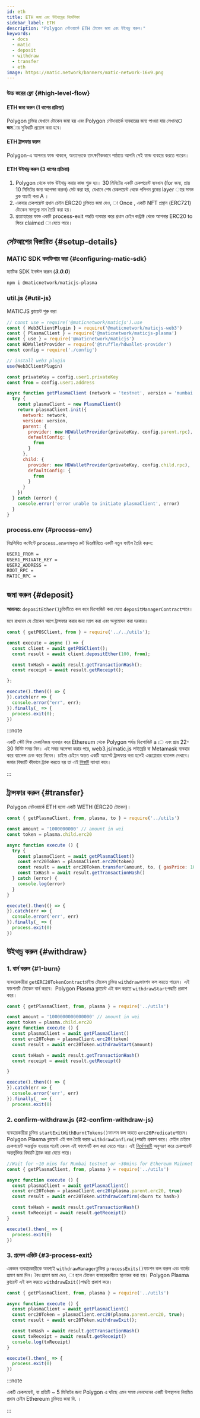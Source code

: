 ```yaml
---
id: eth
title: ETH জমা এবং উইথড্রের নির্দেশিকা
sidebar_label: ETH
description: "Polygon নেটওয়ার্কে ETH টোকেন জমা এবং উইথড্র করুন।"
keywords:
  - docs
  - matic
  - deposit
  - withdraw
  - transfer
  - eth
image: https://matic.network/banners/matic-network-16x9.png
---
```


### উচ্চ স্তরের ফ্লো {#high-level-flow}

#### **ETH জমা করুন (1 ধাপের প্রক্রিয়া)**

Polygon চুক্তির যেখানে টোকেন জমা হয় এবং Polygon নেটওয়ার্কে ব্যবহারের জন্য পাওয়া যায় সেখান**ে জম**ার সুবিধাটি প্রয়োগ করা হবে।

#### **ETH ট্রান্সফার করুন**

Polygon-এ আপনার ফান্ড থাকলে, অন্যদেরকে তাৎক্ষণিকভাবে পাঠাতে আপনি সেই ফান্ড ব্যবহার করতে পারেন।

#### **ETH উইথড্র করুন (3 ধাপের প্রক্রিয়া)**

1. Polygon থেকে ফান্ড উইথড্র করার কাজ শুরু হয়। 30 মিনিটের একটি চেকপয়েন্ট ব্যবধান (for জন্য, প্রায় 10 মিনিটের জন্য অপেক্ষা করুন) সেট করা হয়, যেখানে শেষ চেকপয়েন্ট থেকে পলিগন ব্লকের layer ারে সমস্ত ব্লক যাচাই করা A ।
2. একবার চেকপয়েন্ট প্রধান চেইন ERC20 চুক্তিতে জমা দেও, া Once , একটি NFT প্রস্থান (ERC721) টোকেন সমতুল্য মান তৈরি করা হয়।
3. প্রত্যাহারের ফান্ড একটি process-exit পদ্ধতি ব্যবহার করে প্রধান চেইন কন্ট্রাক্ট থেকে আপনার ERC20 to ফিরে claimed া যেতে পারে।

## সেটআপের বিস্তারিত {#setup-details}

### MATIC SDK কনফিগার করা {#configuring-matic-sdk}

ম্যাটিক SDK ইনস্টল করুন (**_3.0.0_**)

```bash
npm i @maticnetwork/maticjs-plasma
```

### util.js {#util-js}

MATICJS ক্লায়েন্ট শুরু করা

```js
// const use = require('@maticnetwork/maticjs').use
const { Web3ClientPlugin } = require('@maticnetwork/maticjs-web3')
const { PlasmaClient } = require('@maticnetwork/maticjs-plasma')
const { use } = require('@maticnetwork/maticjs')
const HDWalletProvider = require('@truffle/hdwallet-provider')
const config = require('./config')

// install web3 plugin
use(Web3ClientPlugin)

const privateKey = config.user1.privateKey
const from = config.user1.address

async function getPlasmaClient (network = 'testnet', version = 'mumbai') {
  try {
    const plasmaClient = new PlasmaClient()
    return plasmaClient.init({
      network: network,
      version: version,
      parent: {
        provider: new HDWalletProvider(privateKey, config.parent.rpc),
        defaultConfig: {
          from
        }
      },
      child: {
        provider: new HDWalletProvider(privateKey, config.child.rpc),
        defaultConfig: {
          from
        }
      }
    })
  } catch (error) {
    console.error('error unable to initiate plasmaClient', error)
  }
}
```

### process.env {#process-env}

নিম্নলিখিত কন্টেন্টে `process.env`নামকৃত রুট ডিরেক্টরিতে একটি নতুন ফাইল তৈরি করুন:

```bash
USER1_FROM =
USER1_PRIVATE_KEY =
USER2_ADDRESS =
ROOT_RPC =
MATIC_RPC =
```

## জমা করুন {#deposit}

**আমানত**: `depositEther()`চুক্তিটিতে কল করে ডিপোজিট করা যেতে `depositManagerContract`পারে।

মনে রাখবেন যে টোকেন আগে ট্রান্সফার করার জন্য ম্যাপ করা এবং অনুমোদন করা দরকার।

```js
const { getPOSClient, from } = require('../../utils');

const execute = async () => {
  const client = await getPOSClient();
  const result = await client.depositEther(100, from);

  const txHash = await result.getTransactionHash();
  const receipt = await result.getReceipt();

};

execute().then(() => {
}).catch(err => {
  console.error("err", err);
}).finally(_ => {
  process.exit(0);
})
```

:::note

একটি স্টেট সিঙ্ক মেকানিজম ব্যবহার করে Ethereum থেকে Polygon পর্যন্ত ডিপোজিট a ে এবং প্রায় 22-30 মিনিট সময় নিন। এই সময় অপেক্ষা করার পরে, web3.js/matic.js লাইব্রেরি বা Metamask ব্যবহার করে ব্যালেন্স চেক করে নিবেন। চাইল্ড চেইনে অন্তত একটি অ্যাসেট ট্রান্সফার করা হলেই এক্সপ্লোরার ব্যালেন্স দেখাবে। জমার বিষয়টি কীভাবে ট্র্যাক করতে হয় তা এই [লিঙ্কটি](/docs/develop/ethereum-polygon/plasma/deposit-withdraw-event-plasma) ব্যাখ্যা করে।

:::

## ট্রান্সফার করুন {#transfer}

Polygon নেটওয়ার্কে ETH হলো একটি WETH (ERC20 টোকেন)।

```js
const { getPlasmaClient, from, plasma, to } = require('../utils')

const amount = '1000000000' // amount in wei
const token = plasma.child.erc20

async function execute () {
  try {
    const plasmaClient = await getPlasmaClient()
    const erc20Token = plasmaClient.erc20(token)
    const result = await erc20Token.transfer(amount, to, { gasPrice: 1000000000 })
    const txHash = await result.getTransactionHash()
  } catch (error) {
    console.log(error)
  }
}

execute().then(() => {
}).catch(err => {
  console.error('err', err)
}).finally(_ => {
  process.exit(0)
})
```

## উইথড্র করুন {#withdraw}

### 1. বার্ন করুন {#1-burn}

ব্যবহারকারীরা `getERC20TokenContract`চাইল্ড টোকেন চুক্তির `withdraw`ফাংশন কল করতে পারেন। এই ফাংশনটি টোকেন বার্ন করবে। Polygon Plasma ক্লায়েন্ট এই কল করতে `withdrawStart`পদ্ধতি প্রকাশ করে।

```js
const { getPlasmaClient, from, plasma } = require('../utils')

const amount = '1000000000000000' // amount in wei
const token = plasma.child.erc20
async function execute () {
  const plasmaClient = await getPlasmaClient()
  const erc20Token = plasmaClient.erc20(token)
  const result = await erc20Token.withdrawStart(amount)

  const txHash = await result.getTransactionHash()
  const receipt = await result.getReceipt()

}

execute().then(() => {
}).catch(err => {
  console.error('err', err)
}).finally(_ => {
  process.exit(0)
```

### 2. confirm-withdraw.js {#2-confirm-withdraw-js}

ব্যবহারকারীরা চুক্তির `startExitWithBurntTokens()`ফাংশন কল করতে `erc20Predicate`পারেন। Polygon Plasma ক্লায়েন্ট এই কল তৈরি করার `withdrawConfirm()`পদ্ধতি প্রকাশ করে। মেইন চেইনে চেকপয়েন্ট অন্তর্ভুক্ত হওয়ার পরেই কেবল এই ফাংশনটি কল করা যেতে পারে। এই [নির্দেশনাটি](/docs/develop/ethereum-polygon/plasma/deposit-withdraw-event-plasma.md#checkpoint-events) অনুসরণ করে চেকপয়েন্ট অন্তর্ভুক্তির বিষয়টি ট্র্যাক করা যেতে পারে।


```js
//Wait for ~10 mins for Mumbai testnet or ~30mins for Ethereum Mainnet till the checkpoint is submitted for burned transaction, then run the confirm withdraw
const { getPlasmaClient, from, plasma } = require('../utils')

async function execute () {
  const plasmaClient = await getPlasmaClient()
  const erc20Token = plasmaClient.erc20(plasma.parent.erc20, true)
  const result = await erc20Token.withdrawConfirm(<burn tx hash>)

  const txHash = await result.getTransactionHash()
  const txReceipt = await result.getReceipt()
}

execute().then(_ => {
  process.exit(0)
})
```

### 3. প্রসেস এক্সিট {#3-process-exit}

একজন ব্যবহারকারীকে অবশ্যই `withdrawManager`চুক্তির `processExits()`ফাংশন কল করুন এবং বার্নের প্রমাণ জমা দিন। বৈধ প্রমাণ জমা দেও, া হলে টোকেন ব্যবহারকারীতে স্থানান্তর করা হয়। Polygon Plasma ক্লায়েন্ট এই কল করতে `withdrawExit()`পদ্ধতি প্রকাশ করে।

```js
const { getPlasmaClient, from, plasma } = require('../utils')

async function execute () {
  const plasmaClient = await getPlasmaClient()
  const erc20Token = plasmaClient.erc20(plasma.parent.erc20, true);
  const result = await erc20Token.withdrawExit();

  const txHash = await result.getTransactionHash()
  const txReceipt = await result.getReceipt()
  console.log(txReceipt)
}

execute().then(_ => {
  process.exit(0)
})
```

:::note

একটি চেকপয়েন্ট, যা প্রতিটি ~ 5 মিনিটের জন্য Polygon এ ঘটছে এমন সমস্ত লেনদেনের একটি উপস্থাপনা নিয়মিত প্রধান চেইন Ethereum চুক্তিতে জমা দি. ।

:::